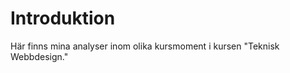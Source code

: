 Introduktion
===============================

Här finns mina analyser inom olika kursmoment i kursen "Teknisk Webbdesign."
